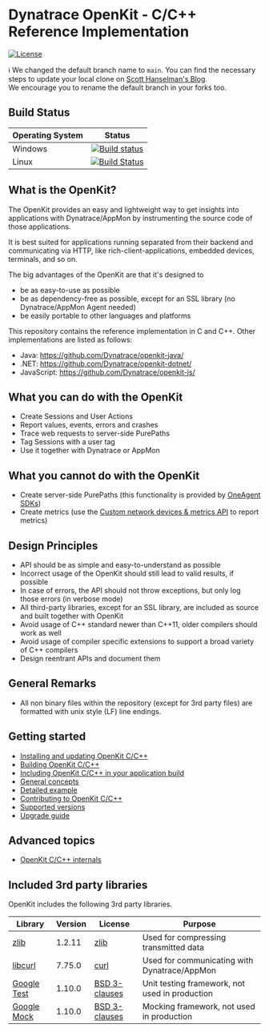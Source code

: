 # Dynatrace OpenKit - C/C++ Reference Implementation

 [![License](https://img.shields.io/badge/License-Apache%202.0-blue.svg)](https://opensource.org/licenses/Apache-2.0)

:information_source: We changed the default branch name to `main`. You can find the necessary steps to update your local clone on [Scott Hanselman's Blog](https://www.hanselman.com/blog/EasilyRenameYourGitDefaultBranchFromMasterToMain.aspx).  
We encourage you to rename the default branch in your forks too.

## Build Status

| Operating System | Status  |
| ---------------- |:-------:|
| Windows          |[![Build status](https://ci.appveyor.com/api/projects/status/jdpv1bvje56f9na3/branch/main?svg=true)](https://ci.appveyor.com/project/openkitdt/openkit-native/branch/main) |
| Linux            |[![Build Status](https://travis-ci.org/Dynatrace/openkit-native.svg?branch=main)](https://travis-ci.org/Dynatrace/openkit-native) |

## What is the OpenKit?

The OpenKit provides an easy and lightweight way to get insights into applications with Dynatrace/AppMon by instrumenting the source code of those applications.

It is best suited for applications running separated from their backend and communicating via HTTP, like rich-client-applications, embedded devices, terminals, and so on.

The big advantages of the OpenKit are that it's designed to
* be as easy-to-use as possible
* be as dependency-free as possible, except for an SSL library (no Dynatrace/AppMon Agent needed)
* be easily portable to other languages and platforms

This repository contains the reference implementation in C and C++. Other implementations are listed as follows:
* Java: https://github.com/Dynatrace/openkit-java/
* .NET: https://github.com/Dynatrace/openkit-dotnet/
* JavaScript: https://github.com/Dynatrace/openkit-js/

## What you can do with the OpenKit
* Create Sessions and User Actions
* Report values, events, errors and crashes
* Trace web requests to server-side PurePaths
* Tag Sessions with a user tag
* Use it together with Dynatrace or AppMon

## What you cannot do with the OpenKit
* Create server-side PurePaths (this functionality is provided by [OneAgent SDKs](https://github.com/Dynatrace/OneAgent-SDK))
* Create metrics (use the [Custom network devices & metrics API](https://www.dynatrace.com/support/help/dynatrace-api/timeseries/what-does-the-custom-network-devices-and-metrics-api-provide/) to report metrics)

## Design Principles
* API should be as simple and easy-to-understand as possible
* Incorrect usage of the OpenKit should still lead to valid results, if possible
* In case of errors, the API should not throw exceptions, but only log those errors (in verbose mode)
* All third-party libraries, except for an SSL library, are included as source and built together with OpenKit
* Avoid usage of C++ standard newer than C++11, older compilers should work as well
* Avoid usage of compiler specific extensions to support a broad variety of C++ compilers
* Design reentrant APIs and document them

## General Remarks

* All non binary files within the repository (except for 3rd party files) are formatted with unix style (LF) line endings.

## Getting started
* [Installing and updating OpenKit C/C++][installing]
* [Building OpenKit C/C++][building]
* [Including OpenKit C/C++ in your application build][including_openkit]
* [General concepts][concepts]
* [Detailed example][example]
* [Contributing to OpenKit C/C++][contributing]
* [Supported versions][supported_versions]
* [Upgrade guide][upgrade_guide]

## Advanced topics
* [OpenKit C/C++ internals][internals]

## Included 3rd party libraries
OpenKit includes the following 3rd party libraries.

| Library                     | Version | License                        | Purpose                                        |
|-----------------------------|---------|--------------------------------|------------------------------------------------|
| [zlib][zlib-readme]         | 1.2.11  | [zlib][zlib-readme]            | Used for compressing transmitted data          |
| [libcurl][curl-readme]      | 7.75.0  | [curl][curl-license]           | Used for communicating with Dynatrace/AppMon   |
| [Google Test][gtest-readme] | 1.10.0   | [BSD 3-clauses][gtest-license] | Unit testing framework, not used in production |
| [Google Mock][gmock-readme] | 1.10.0   | [BSD 3-clauses][gmock-license] | Mocking framework, not used in production      |

[installing]: ./docs/installing.md
[concepts]: ./docs/concepts.md
[example]: ./docs/example.md
[contributing]: ./CONTRIBUTING.md
[supported_versions]: ./docs/supported_versions.md
[upgrade_guide]: ./docs/upgrade_guide.md
[including_openkit]: ./docs/including_openkit.md
[building]: ./docs/building-openkit.md
[internals]: ./docs/internals.md
[zlib-readme]: ./3rdparty/zlib-1.2.11/README
[curl-readme]: ./3rdparty/curl-7.59.0/README
[curl-license]: ./3rdparty/curl-7.59.0/COPYING
[gtest-readme]: ./3rdparty/googletest-release-1.10.0/googletest/README.md
[gtest-license]: ./3rdparty/googletest-release-1.10.0/googletest/LICENSE
[gmock-readme]: ./3rdparty/googletest-release-1.10.0/googlemock/README.md
[gmock-license]: ./3rdparty/googletest-release-1.10.0/googlemock/LICENSE
